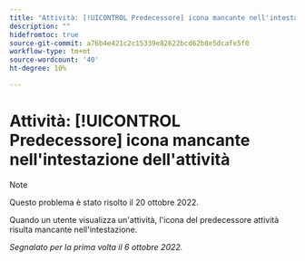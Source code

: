 ```yaml
---
title: "Attività: [!UICONTROL Predecessore] icona mancante nell'intestazione dell'attività"
description: ""
hidefromtoc: true
source-git-commit: a76b4e421c2c15339e82622bcd62b8e5dcafe5f0
workflow-type: tm+mt
source-wordcount: '40'
ht-degree: 10%

---
```



# Attività: [!UICONTROL Predecessore] icona mancante nell&#39;intestazione dell&#39;attività

>[!NOTE]
>
>Questo problema è stato risolto il 20 ottobre 2022.

Quando un utente visualizza un&#39;attività, l&#39;icona del predecessore attività risulta mancante nell&#39;intestazione.

_Segnalato per la prima volta il 6 ottobre 2022._

